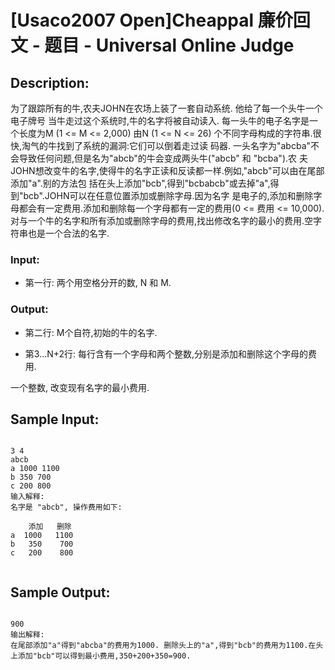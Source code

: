 # [Usaco2007 Open]Cheappal 廉价回文 - 题目 - Universal Online Judge

## Description: 

为了跟踪所有的牛,农夫JOHN在农场上装了一套自动系统. 他给了每一个头牛一个电子牌号 当牛走过这个系统时,牛的名字将被自动读入. 每一头牛的电子名字是一个长度为M (1 <= M <= 2,000) 由N (1 <= N <= 26) 个不同字母构成的字符串.很快,淘气的牛找到了系统的漏洞:它们可以倒着走过读 码器. 一头名字为"abcba"不会导致任何问题,但是名为"abcb"的牛会变成两头牛("abcb" 和 "bcba").农 夫JOHN想改变牛的名字,使得牛的名字正读和反读都一样.例如,"abcb"可以由在尾部添加"a".别的方法包 括在头上添加"bcb",得到"bcbabcb"或去掉"a",得到"bcb".JOHN可以在任意位置添加或删除字母.因为名字 是电子的,添加和删除字母都会有一定费用.添加和删除每一个字母都有一定的费用(0 <= 费用 <= 10,000). 对与一个牛的名字和所有添加或删除字母的费用,找出修改名字的最小的费用.空字符串也是一个合法的名字. 

### Input: 

* 第一行: 两个用空格分开的数, N 和 M. 

### Output: 

* 第二行: M个自符,初始的牛的名字. 

* 第3...N+2行: 每行含有一个字母和两个整数,分别是添加和删除这个字母的费用.

一个整数, 改变现有名字的最小费用. 


## Sample Input: 
```

3 4
abcb
a 1000 1100
b 350 700
c 200 800
输入解释:
名字是 "abcb", 操作费用如下:

    添加   删除
a  1000   1100
b   350    700
c   200    800


```

## Sample Output: 
```

900
输出解释:
在尾部添加"a"得到"abcba"的费用为1000. 删除头上的"a",得到"bcb"的费用为1100.在头上添加"bcb"可以得到最小费用,350+200+350=900.


```
